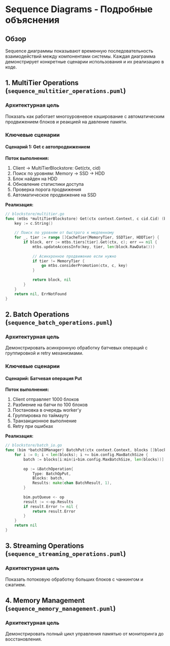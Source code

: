 # Sequence Diagrams - Подробные объяснения

## Обзор

Sequence диаграммы показывают временную последовательность взаимодействий между компонентами системы. Каждая диаграмма демонстрирует конкретные сценарии использования и их реализацию в коде.

## 1. MultiTier Operations (`sequence_multitier_operations.puml`)

### Архитектурная цель
Показать как работает многоуровневое кэширование с автоматическим продвижением блоков и реакцией на давление памяти.

### Ключевые сценарии

#### Сценарий 1: Get с автопродвижением
**Поток выполнения:**
1. Client → MultiTierBlockstore: Get(ctx, cid)
2. Поиск по уровням: Memory → SSD → HDD  
3. Блок найден на HDD
4. Обновление статистики доступа
5. Проверка порога продвижения
6. Автоматическое продвижение на SSD

**Реализация:**
```go
// blockstore/multitier.go
func (mtbs *multiTierBlockstore) Get(ctx context.Context, c cid.Cid) (blocks.Block, error) {
    key := c.String()
    
    // Поиск по уровням от быстрого к медленному
    for _, tier := range []CacheTier{MemoryTier, SSDTier, HDDTier} {
        if block, err := mtbs.tiers[tier].Get(ctx, c); err == nil {
            mtbs.updateAccessInfo(key, tier, len(block.RawData()))
            
            // Асинхронное продвижение если нужно
            if tier != MemoryTier {
                go mtbs.considerPromotion(ctx, c, key)
            }
            
            return block, nil
        }
    }
    return nil, ErrNotFound
}
```

## 2. Batch Operations (`sequence_batch_operations.puml`)

### Архитектурная цель  
Демонстрировать асинхронную обработку батчевых операций с группировкой и retry механизмами.

### Ключевые сценарии

#### Сценарий: Батчевая операция Put
**Поток выполнения:**
1. Client отправляет 1000 блоков
2. Разбиение на батчи по 100 блоков
3. Постановка в очередь worker'у
4. Группировка по таймауту
5. Транзакционное выполнение
6. Retry при ошибках

**Реализация:**
```go
// blockstore/batch_io.go  
func (bim *batchIOManager) BatchPut(ctx context.Context, blocks []blocks.Block) error {
    for i := 0; i < len(blocks); i += bim.config.MaxBatchSize {
        batch := blocks[i:min(i+bim.config.MaxBatchSize, len(blocks))]
        
        op := &BatchOperation{
            Type: BatchOpPut,
            Blocks: batch,
            Results: make(chan BatchResult, 1),
        }
        
        bim.putQueue <- op
        result := <-op.Results
        if result.Error != nil {
            return result.Error
        }
    }
    return nil
}
```

## 3. Streaming Operations (`sequence_streaming_operations.puml`)

### Архитектурная цель
Показать потоковую обработку больших блоков с чанкингом и сжатием.

## 4. Memory Management (`sequence_memory_management.puml`)

### Архитектурная цель
Демонстрировать полный цикл управления памятью от мониторинга до восстановления.